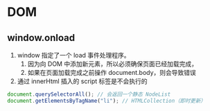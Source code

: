 # DOM

## window.onload

1. window 指定了一个 load 事件处理程序。
   1. 因为向 DOM 中添加新元素，所以必须确保页面已经加载完成，
   2. 如果在页面加载完成之前操作 document.body，则会导致错误
2. 通过 innerHtml 插入的 script 标签是不会执行的

```javascript
document.querySelectorAll(); // 会返回一个静态 NodeList
document.getElementsByTagName("li"); // HTMLCollection（即时更新）
```
